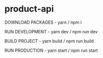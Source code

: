 # product-api

DOWNLOAD PACKAGES - yarn / npm i

RUN DEVELOPMENT - yarn dev / npm run dev

BUILD PROJECT - yarn build / npm run build

RUN PRODUCTION - yarn start / npm run start
